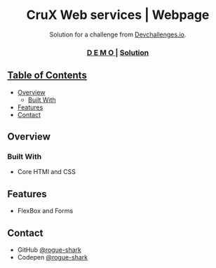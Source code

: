 <h1 align="center">CruX Web services | Webpage</h1>

<div align="center">
   Solution for a challenge from  <a href="http://devchallenges.io" target="_blank">Devchallenges.io</a>.
</div>

<div align="center">
  <h3>
    <a href="https://rogue-shark.github.io/Crux_web_services/">
      D E M O
    </a>
    <span> | </span>
    <a href="https://github.com/rogue-shark/Crux_web_services">
      Solution
  </h3>
</div>

<!-- TABLE OF CONTENTS -->

## Table of Contents

- [Overview](#overview)
  - [Built With](#built-with)
- [Features](#features)
- [Contact](#contact)


<!-- OVERVIEW -->

## Overview



### Built With

- Core HTMl and CSS

## Features
- FlexBox and Forms

## Contact

- GitHub [@rogue-shark](https://github.com/rogue-shark)
- Codepen [@rogue-shark](https://codepen.io/rogue-shark)